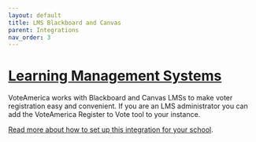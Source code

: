 ```yaml
---
layout: default
title: LMS Blackboard and Canvas
parent: Integrations
nav_order: 3
---
```


# [Learning Management Systems](/integrations/learning_management_systems)

VoteAmerica works with Blackboard and Canvas LMSs to make voter registration easy and convenient.
If you are an LMS administrator you can add the VoteAmerica Register to Vote tool to your instance.

[Read more about how to set up this integration for your school](https://www.voteamerica.com/embeds/lms/).
